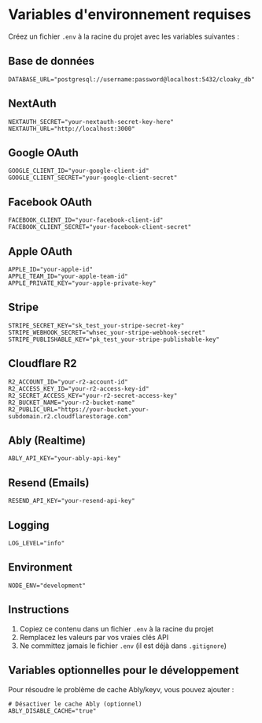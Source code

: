 # Variables d'environnement requises

Créez un fichier `.env` à la racine du projet avec les variables suivantes :

## Base de données
```env
DATABASE_URL="postgresql://username:password@localhost:5432/cloaky_db"
```

## NextAuth
```env
NEXTAUTH_SECRET="your-nextauth-secret-key-here"
NEXTAUTH_URL="http://localhost:3000"
```

## Google OAuth
```env
GOOGLE_CLIENT_ID="your-google-client-id"
GOOGLE_CLIENT_SECRET="your-google-client-secret"
```

## Facebook OAuth
```env
FACEBOOK_CLIENT_ID="your-facebook-client-id"
FACEBOOK_CLIENT_SECRET="your-facebook-client-secret"
```

## Apple OAuth
```env
APPLE_ID="your-apple-id"
APPLE_TEAM_ID="your-apple-team-id"
APPLE_PRIVATE_KEY="your-apple-private-key"
```

## Stripe
```env
STRIPE_SECRET_KEY="sk_test_your-stripe-secret-key"
STRIPE_WEBHOOK_SECRET="whsec_your-stripe-webhook-secret"
STRIPE_PUBLISHABLE_KEY="pk_test_your-stripe-publishable-key"
```

## Cloudflare R2
```env
R2_ACCOUNT_ID="your-r2-account-id"
R2_ACCESS_KEY_ID="your-r2-access-key-id"
R2_SECRET_ACCESS_KEY="your-r2-secret-access-key"
R2_BUCKET_NAME="your-r2-bucket-name"
R2_PUBLIC_URL="https://your-bucket.your-subdomain.r2.cloudflarestorage.com"
```

## Ably (Realtime)
```env
ABLY_API_KEY="your-ably-api-key"
```

## Resend (Emails)
```env
RESEND_API_KEY="your-resend-api-key"
```

## Logging
```env
LOG_LEVEL="info"
```

## Environment
```env
NODE_ENV="development"
```

## Instructions

1. Copiez ce contenu dans un fichier `.env` à la racine du projet
2. Remplacez les valeurs par vos vraies clés API
3. Ne committez jamais le fichier `.env` (il est déjà dans `.gitignore`)

## Variables optionnelles pour le développement

Pour résoudre le problème de cache Ably/keyv, vous pouvez ajouter :

```env
# Désactiver le cache Ably (optionnel)
ABLY_DISABLE_CACHE="true"
```
